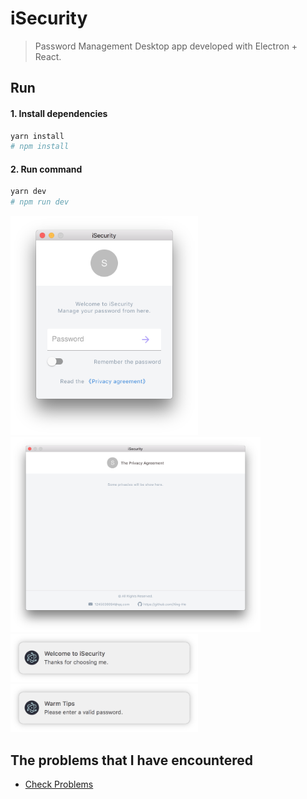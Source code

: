 # iSecurity

> Password Management Desktop app developed with Electron + React.

## Run

#### 1. Install dependencies

```bash
yarn install
# npm install
```

#### 2. Run command

```bash
yarn dev
# npm run dev 
```

<img alt="iSecurity" src="./app.png" width="300"/>
<img alt="privacy" src="./privacy.png" width="400"/>
<img alt="Notification" src="./notification.png" width="300"/>
<img alt="Notification" src="./html-notification.png" width="300"/>

## The problems that I have encountered

- [Check Problems](./problems.md)